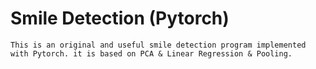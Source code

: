 # Smile Detection (Pytorch)
```
This is an original and useful smile detection program implemented with Pytorch. it is based on PCA & Linear Regression & Pooling.
```
